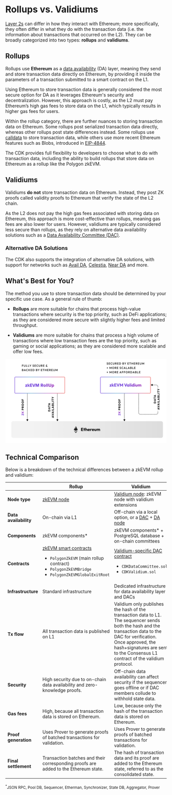 # Rollups vs. Validiums

[Layer 2s](./layer2s.md) can differ in how they interact with Ethereum; more specifically, they often differ in what they do with the transaction data (i.e. the information about transactions that occurred on the L2). They can be broadly categorized into two types: **rollups** and **validiums**.

## Rollups

Rollups use **Ethereum** as a [data availability](https://docs.polygon.technology/cdk/glossary/#data-availability) (DA) layer, meaning they send and store transaction data directly on Ethereum, by providing it inside the parameters of a transaction submitted to a smart contract on the L1.

Using Ethereum to store transaction data is generally considered the most secure option for DA as it leverages Ethereum's security and decentralization. However, this approach is costly, as the L2 must pay Ethereum&rsquo;s high gas fees to store data on the L1, which typically results in higher gas fees for users.

Within the rollup category, there are further nuances to storing transaction data on Ethereum. Some rollups post serialized transaction data directly, whereas other rollups post state differences instead. Some rollups use [calldata](https://docs.soliditylang.org/en/v0.8.26/types.html#data-location) to store transaction data, while others use more recent Ethereum features such as Blobs, introduced in [EIP-4844](https://www.eip4844.com/).

The CDK provides full flexibility to developers to choose what to do with transaction data, including the ability to build rollups that store data on Ethereum as a rollup like the Polygon zkEVM.

## Validiums

Validiums **do not** store transaction data on Ethereum. Instead, they post ZK proofs called validity proofs to Ethereum that verify the state of the L2 chain.

As the L2 does not pay the high gas fees associated with storing data on Ethereum, this approach is more cost-effective than rollups, meaning gas fees are also lower for users. However, validiums are typically considered less secure than rollups, as they rely on alternative data availability solutions such as a [Data Availability Committee (DAC)](https://docs.polygon.technology/cdk/glossary/#data-availability-committee-dac).

### Alternative DA Solutions

The CDK also supports the integration of alternative DA solutions, with support for networks such as [Avail DA](https://blog.availproject.org/avail-ecosystem-series-polygon-zkevm-validium/), [Celestia](https://polygon.technology/blog/celestias-high-throughput-out-of-the-box-data-availability-layer-to-integrate-with-polygon-cdk), [Near DA](https://pages.near.org/blog/near-da-integrates-with-polygon-cdk-for-developers-building-ethereum-zk-rollups/) and more.

## What's Best for You?

The method you use to store transaction data should be determined by your specific use case. As a general rule of thumb:

- **Rollups** are more suitable for chains that process high-value transactions where security is the top priority, such as DeFi applications; as they are considered more secure with slightly higher fees and limited throughput.

- **Validiums** are more suitable for chains that process a high volume of transactions where low transaction fees are the top priority, such as gaming or social applications; as they are considered more scalable and offer low fees.

![zkEVM Rollup vs Validium](../../img/cdk/zkevm-rollup-validium.png)

## Technical Comparison

Below is a breakdown of the technical differences between a zkEVM rollup and validium:

|                       | Rollup                                                                                                                                                                                                   | Validium                                                                                                                                                                                                                                                   |
| --------------------- | -------------------------------------------------------------------------------------------------------------------------------------------------------------------------------------------------------- | ---------------------------------------------------------------------------------------------------------------------------------------------------------------------------------------------------------------------------------------------------------- |
| **Node type**         | [zkEVM node](https://github.com/0xPolygonHermez/zkevm-node)                                                                                                                                              | [Validium node](https://github.com/0xPolygon/cdk-validium-node): zkEVM node with validium extensions                                                                                                                                                       |
| **Data availability** | On-chain via L1                                                                                                                                                                                          | Off-chain via a local option, or a [DAC](../glossary/index.md#data-availability-committee-dac) + [DA node](https://github.com/0xPolygon/cdk-data-availability)                                                                                             |
| **Components**        | zkEVM components\*                                                                                                                                                                                       | zkEVM components\* + PostgreSQL database + on-chain committees                                                                                                                                                                                             |
| **Contracts**         | [zkEVM smart contracts](https://github.com/0xPolygonHermez/zkevm-contracts) <ul><li>`PolygonZkEVM` (main rollup contract)</li> <li> `PolygonZkEVMBridge`</li> <li>`PolygonZkEVMGlobalExitRoot`</li></ul> | [Validium-specific DAC contract](https://github.com/0xPolygon/cdk-validium-contracts) <ul><li>`CDKDataCommittee.sol`</li><li> `CDKValidium.sol` </li></ul>                                                                                                 |
| **Infrastructure**    | Standard infrastructure                                                                                                                                                                                  | Dedicated infrastructure for data availability layer and DACs                                                                                                                                                                                              |
| **Tx flow**           | All transaction data is published on L1                                                                                                                                                                  | Validium only publishes the hash of the transaction data to L1. The sequencer sends both the hash and the transaction data to the DAC for verification. Once approved, the hash+signatures are sent to the Consensus L1 contract of the validium protocol. |
| **Security**          | High security due to on-chain data availability and zero-knowledge proofs.                                                                                                                               | Off-chain data availability can affect security if the sequencer goes offline or if DAC members collude to withhold state data.                                                                                                                            |
| **Gas fees**          | High, because all transaction data is stored on Ethereum.                                                                                                                                                | Low, because only the hash of the transaction data is stored on Ethereum.                                                                                                                                                                                  |
| **Proof generation**  | Uses Prover to generate proofs of batched transactions for validation.                                                                                                                                   | Uses Prover to generate proofs of batched transactions for validation.                                                                                                                                                                                     |
| **Final settlement**  | Transaction batches and their corresponding proofs are added to the Ethereum state.                                                                                                                      | The hash of transaction data and its proof are added to the Ethereum state, referred to as the consolidated state.                                                                                                                                         |

<sub><sup>\*</sup>JSON RPC, Pool DB, Sequencer, Etherman, Synchronizer, State DB, Aggregator, Prover</sub>
